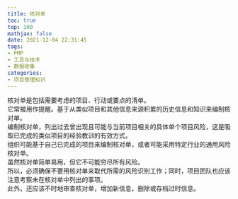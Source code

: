 ```yaml
---
title: 核对单
toc: true
top: 100
mathjax: false
date: 2021-12-04 22:31:45
tags:
- PMP
- 工具与技术
- 数据收集
categories:
- 项目管理知识
---
```

核对单是包括需要考虑的项目、行动或要点的清单。  
它常被用作提醒。基于从类似项目和其他信息来源积累的历史信息和知识来编制核对单。  
编制核对单，列出过去曾出现且可能与当前项目相关的具体单个项目风险，这是吸取已完成的类似项目的经验教训的有效方式。  
组织可能基于自己已完成的项目来编制核对单，或者可能采用特定行业的通用风险核对单。  
虽然核对单简单易用，但它不可能穷尽所有风险。  
所以，必须确保不要用核对单来取代所需的风险识别工作；同时，项目团队也应该注意考察未在核对单中列出的事项。  
此外，还应该不时地审查核对单，增加新信息，删除或存档过时信息。
